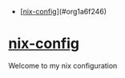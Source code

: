 - [[nix-config](https://github.com/haoxiangliew/nix-config)](#org1a6f246)



<a id="org1a6f246"></a>

# [nix-config](https://github.com/haoxiangliew/nix-config)

Welcome to my nix configuration
